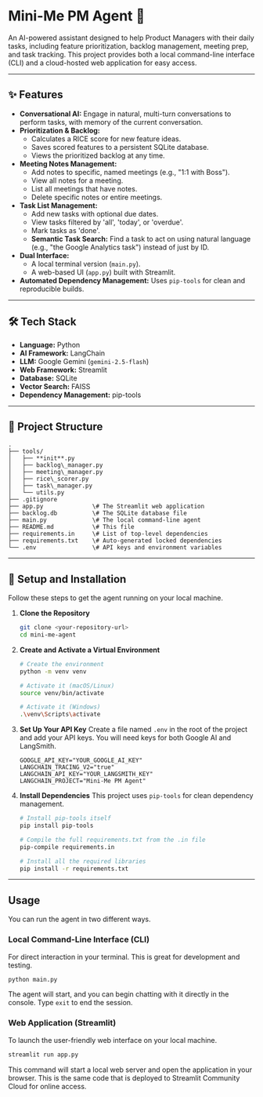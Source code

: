 
# Mini-Me PM Agent 🤖

An AI-powered assistant designed to help Product Managers with their daily tasks, including feature prioritization, backlog management, meeting prep, and task tracking. This project provides both a local command-line interface (CLI) and a cloud-hosted web application for easy access.

---
## ✨ Features

* **Conversational AI:** Engage in natural, multi-turn conversations to perform tasks, with memory of the current conversation.
* **Prioritization & Backlog:**
    * Calculates a RICE score for new feature ideas.
    * Saves scored features to a persistent SQLite database.
    * Views the prioritized backlog at any time.
* **Meeting Notes Management:**
    * Add notes to specific, named meetings (e.g., "1:1 with Boss").
    * View all notes for a meeting.
    * List all meetings that have notes.
    * Delete specific notes or entire meetings.
* **Task List Management:**
    * Add new tasks with optional due dates.
    * View tasks filtered by 'all', 'today', or 'overdue'.
    * Mark tasks as 'done'.
    * **Semantic Task Search:** Find a task to act on using natural language (e.g., "the Google Analytics task") instead of just by ID.
* **Dual Interface:**
    * A local terminal version (`main.py`).
    * A web-based UI (`app.py`) built with Streamlit.
* **Automated Dependency Management:** Uses `pip-tools` for clean and reproducible builds.

---
## 🛠️ Tech Stack

* **Language:** Python
* **AI Framework:** LangChain
* **LLM:** Google Gemini (`gemini-2.5-flash`)
* **Web Framework:** Streamlit
* **Database:** SQLite
* **Vector Search:** FAISS
* **Dependency Management:** pip-tools

---
## 📂 Project Structure

```
.
├── tools/
│   ├── **init**.py
│   ├── backlog\_manager.py
│   ├── meeting\_manager.py
│   ├── rice\_scorer.py
│   ├── task\_manager.py
│   └── utils.py
├── .gitignore
├── app.py              \# The Streamlit web application
├── backlog.db          \# The SQLite database file
├── main.py             \# The local command-line agent
├── README.md           \# This file
├── requirements.in     \# List of top-level dependencies
├── requirements.txt    \# Auto-generated locked dependencies
└── .env                \# API keys and environment variables
```

---
## 🚀 Setup and Installation

Follow these steps to get the agent running on your local machine.

1.  **Clone the Repository**
    ```bash
    git clone <your-repository-url>
    cd mini-me-agent
    ```

2.  **Create and Activate a Virtual Environment**
    ```bash
    # Create the environment
    python -m venv venv

    # Activate it (macOS/Linux)
    source venv/bin/activate

    # Activate it (Windows)
    .\venv\Scripts\activate
    ```

3.  **Set Up Your API Key**
    Create a file named `.env` in the root of the project and add your API keys. You will need keys for both Google AI and LangSmith.
    ```
    GOOGLE_API_KEY="YOUR_GOOGLE_AI_KEY"
    LANGCHAIN_TRACING_V2="true"
    LANGCHAIN_API_KEY="YOUR_LANGSMITH_KEY"
    LANGCHAIN_PROJECT="Mini-Me PM Agent"
    ```

4.  **Install Dependencies**
    This project uses `pip-tools` for clean dependency management.
    ```bash
    # Install pip-tools itself
    pip install pip-tools

    # Compile the full requirements.txt from the .in file
    pip-compile requirements.in

    # Install all the required libraries
    pip install -r requirements.txt
    ```

---
## Usage

You can run the agent in two different ways.

### Local Command-Line Interface (CLI)
For direct interaction in your terminal. This is great for development and testing.

```bash
python main.py
````

The agent will start, and you can begin chatting with it directly in the console. Type `exit` to end the session.

### Web Application (Streamlit)

To launch the user-friendly web interface on your local machine.

```bash
streamlit run app.py
```

This command will start a local web server and open the application in your browser. This is the same code that is deployed to Streamlit Community Cloud for online access.



